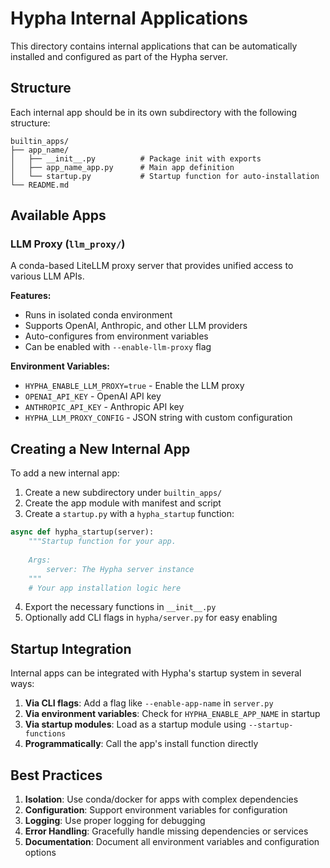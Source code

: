 # Hypha Internal Applications

This directory contains internal applications that can be automatically installed and configured as part of the Hypha server.

## Structure

Each internal app should be in its own subdirectory with the following structure:

```
builtin_apps/
├── app_name/
│   ├── __init__.py          # Package init with exports
│   ├── app_name_app.py      # Main app definition
│   └── startup.py           # Startup function for auto-installation
└── README.md
```

## Available Apps

### LLM Proxy (`llm_proxy/`)

A conda-based LiteLLM proxy server that provides unified access to various LLM APIs.

**Features:**
- Runs in isolated conda environment
- Supports OpenAI, Anthropic, and other LLM providers
- Auto-configures from environment variables
- Can be enabled with `--enable-llm-proxy` flag

**Environment Variables:**
- `HYPHA_ENABLE_LLM_PROXY=true` - Enable the LLM proxy
- `OPENAI_API_KEY` - OpenAI API key
- `ANTHROPIC_API_KEY` - Anthropic API key
- `HYPHA_LLM_PROXY_CONFIG` - JSON string with custom configuration

## Creating a New Internal App

To add a new internal app:

1. Create a new subdirectory under `builtin_apps/`
2. Create the app module with manifest and script
3. Create a `startup.py` with a `hypha_startup` function:

```python
async def hypha_startup(server):
    """Startup function for your app.
    
    Args:
        server: The Hypha server instance
    """
    # Your app installation logic here
```

4. Export the necessary functions in `__init__.py`
5. Optionally add CLI flags in `hypha/server.py` for easy enabling

## Startup Integration

Internal apps can be integrated with Hypha's startup system in several ways:

1. **Via CLI flags**: Add a flag like `--enable-app-name` in `server.py`
2. **Via environment variables**: Check for `HYPHA_ENABLE_APP_NAME` in startup
3. **Via startup modules**: Load as a startup module using `--startup-functions`
4. **Programmatically**: Call the app's install function directly

## Best Practices

1. **Isolation**: Use conda/docker for apps with complex dependencies
2. **Configuration**: Support environment variables for configuration
3. **Logging**: Use proper logging for debugging
4. **Error Handling**: Gracefully handle missing dependencies or services
5. **Documentation**: Document all environment variables and configuration options